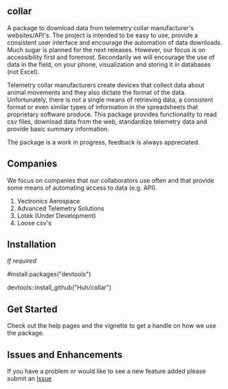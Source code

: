 ## collar

A package to download data from telemetry collar manufacturer's websites/API's. The project is intended to be easy to use, provide a consistent user interface and encourage the automation of data downloads. Much sugar is planned for the next releases. However, our focus is on accessibility first and foremost. Secondarily we will encourage the use of data in the field, on your phone, visualization and storing it in databases (not Excel). 

Telemetry collar manufacturers create devices that collect data about animal movements and they also dictate the format of the data. Unfortunately, there is not a single means of retrieving data, a consistent format or even similar types of information in the spreadsheets that proprietary software produce. This package provides functionality to read csv files, download data from the web, standardize telemetry data and provide basic summary information.

The package is a work in progress, feedback is always appreciated.

## Companies

We focus on companies that our collaborators use often and that provide some means of automating access to data (e.g. API).
1) Vectronics Aerospace
2) Advanced Telemetry Solutions
3) Lotek (Under Development)
4) Loose csv's


## Installation

*If required*

#install.packages("devtools")

devtools::install_github("Huh/collar")

## Get Started

Check out the help pages and the vignette to get a handle on how we use the package.

## Issues and Enhancements

If you have a problem or would like to see a new feature added please submit an [Issue](https://github.com/Huh/collar/issues)
